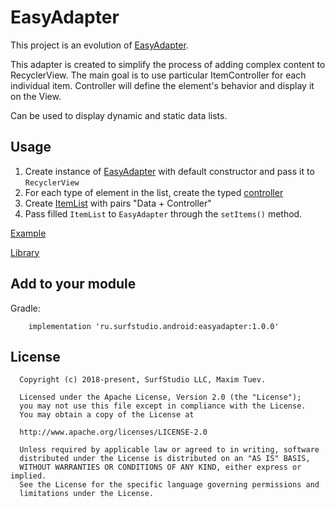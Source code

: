 # EasyAdapter
This project is an evolution of [EasyAdapter](https://github.com/MaksTuev/EasyAdapter).

This adapter is created to simplify the process of adding complex content to RecyclerView.
The main goal is to use particular ItemController for each individual item. Controller will define the element's behavior and display it on the View.

Can be used to display dynamic and static data lists.

## Usage
1. Create instance of [EasyAdapter](easyadapter/src/main/java/ru/surfstudio/android/easyadapter/EasyAdapter.java) with default constructor and pass it to `RecyclerView`
2. For each type of element in the list, create the typed [controller](easyadapter/src/main/java/ru/surfstudio/android/easyadapter/controller)
3. Create [ItemList](easyadapter/src/main/java/ru/surfstudio/android/easyadapter/ItemList.java) with pairs "Data + Controller"
4. Pass filled `ItemList` to `EasyAdapter` through the `setItems()` method.

[Example](easyadapter_sample)

[Library](easyadapter)

## Add to your module
Gradle:
```
    implementation 'ru.surfstudio.android:easyadapter:1.0.0'
```

## License
```
  Copyright (c) 2018-present, SurfStudio LLC, Maxim Tuev.

  Licensed under the Apache License, Version 2.0 (the "License");
  you may not use this file except in compliance with the License.
  You may obtain a copy of the License at

  http://www.apache.org/licenses/LICENSE-2.0

  Unless required by applicable law or agreed to in writing, software
  distributed under the License is distributed on an "AS IS" BASIS,
  WITHOUT WARRANTIES OR CONDITIONS OF ANY KIND, either express or implied.
  See the License for the specific language governing permissions and
  limitations under the License.
```

